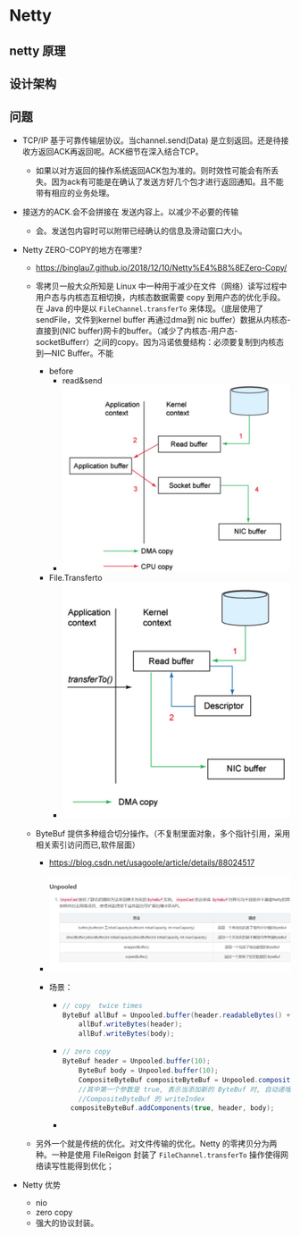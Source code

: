 # Netty 

## netty 原理



## 设计架构





## 问题

- TCP/IP 基于可靠传输层协议。当channel.send(Data) 是立刻返回。还是待接收方返回ACK再返回呢。ACK细节在深入结合TCP。
  - 如果以对方返回的操作系统返回ACK包为准的。则时效性可能会有所丢失。因为ack有可能是在确认了发送方好几个包才进行返回通知。且不能带有相应的业务处理。
- 接送方的ACK.会不会拼接在 发送内容上。以减少不必要的传输
  - 会。发送包内容时可以附带已经确认的信息及滑动窗口大小。

- Netty ZERO-COPY的地方在哪里?
  - https://binglau7.github.io/2018/12/10/Netty%E4%B8%8EZero-Copy/

  - 零拷贝一般大众所知是 Linux 中一种用于减少在文件（网络）读写过程中用户态与内核态互相切换，内核态数据需要 copy 到用户态的优化手段。在 Java 的中是以 `FileChannel.transferTo` 来体现。（底层使用了sendFile，文件到kernel buffer 再通过dma到 nic buffer）数据从内核态-直接到(NIC buffer)网卡的buffer。（减少了内核态-用户态-socketBufferr）之间的copy。因为冯诺依曼结构：必须要复制到内核态到—NIC Buffer。不能

    - before
      - read&send
      - ![1](image/figure1.jpg)
    - File.Transferto
      - ![5](image/figure5.jpg)

  - ByteBuf 提供多种组合切分操作。（不复制里面对象，多个指针引用，采用相关索引访问而已,软件层面）

    - https://blog.csdn.net/usagoole/article/details/88024517

    - ![image-20210820104235675](image/image-20210820104235675.png)

    - 场景：

      - ```java
        // copy  twice times
        ByteBuf allBuf = Unpooled.buffer(header.readableBytes() + body.readableBytes());
            allBuf.writeBytes(header);
            allBuf.writeBytes(body);
        ```

      - ```java
        // zero copy
        ByteBuf header = Unpooled.buffer(10);
            ByteBuf body = Unpooled.buffer(10);
            CompositeByteBuf compositeByteBuf = Unpooled.compositeBuffer();
            //其中第一个参数是 true, 表示当添加新的 ByteBuf 时, 自动递增
            //CompositeByteBuf 的 writeIndex
          compositeByteBuf.addComponents(true, header, body);
        
        ```

      - 

  - 另外一个就是传统的优化。对文件传输的优化。Netty 的零拷贝分为两种。一种是使用 FileReigon 封装了 `FileChannel.transferTo` 操作使得网络读写性能得到优化；
- Netty 优势
  - nio
  - zero copy
  - 强大的协议封装。